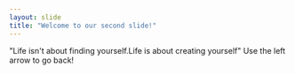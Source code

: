 ```yaml
---
layout: slide
title: "Welcome to our second slide!"
---
```

"Life isn't about finding yourself.Life is about creating yourself"
Use the left arrow to go back!
